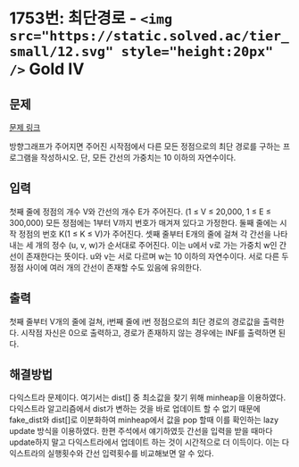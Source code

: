 # 1753번: 최단경로 - `<img src="https://static.solved.ac/tier_small/12.svg" style="height:20px" />` Gold IV

<!-- performance -->

<!-- 문제 제출 후 깃허브에 푸시를 했을 때 제출한 코드의 성능이 입력될 공간입니다.-->

<!-- end -->

## 문제

[문제 링크](https://boj.kr/1753)

<p>방향그래프가 주어지면 주어진 시작점에서 다른 모든 정점으로의 최단 경로를 구하는 프로그램을 작성하시오. 단, 모든 간선의 가중치는 10 이하의 자연수이다.</p>

## 입력

<p>첫째 줄에 정점의 개수 V와 간선의 개수 E가 주어진다. (1 ≤ V ≤ 20,000, 1 ≤ E ≤ 300,000) 모든 정점에는 1부터 V까지 번호가 매겨져 있다고 가정한다. 둘째 줄에는 시작 정점의 번호 K(1 ≤ K ≤ V)가 주어진다. 셋째 줄부터 E개의 줄에 걸쳐 각 간선을 나타내는 세 개의 정수 (u, v, w)가 순서대로 주어진다. 이는 u에서 v로 가는 가중치 w인 간선이 존재한다는 뜻이다. u와 v는 서로 다르며 w는 10 이하의 자연수이다. 서로 다른 두 정점 사이에 여러 개의 간선이 존재할 수도 있음에 유의한다.</p>

## 출력

<p>첫째 줄부터 V개의 줄에 걸쳐, i번째 줄에 i번 정점으로의 최단 경로의 경로값을 출력한다. 시작점 자신은 0으로 출력하고, 경로가 존재하지 않는 경우에는 INF를 출력하면 된다.</p>

## 해결방법

<p>다익스트라 문제이다. 여기서는 dist[] 중 최소값을 찾기 위해 minheap을 이용하였다. 다익스트라 알고리즘에서 dist가 변하는 것을 바로 업데이트 할 수 없기 때문에 fake_dist와 dist[]로 이분화하여 minheap에서 값을 pop 할때 이를 확인하는 lazy update 방식을 이용하였다. 
한편 주석에서 얘기하였듯 간선을 입력을 받을 때마다 update하지 말고 다익스트라에서 업데이트 하는 것이 시간적으로 더 이득이다. 이는 다익스트라의 실행횟수와 간선 입력횟수를 비교해보면 알 수 있다. </p>
